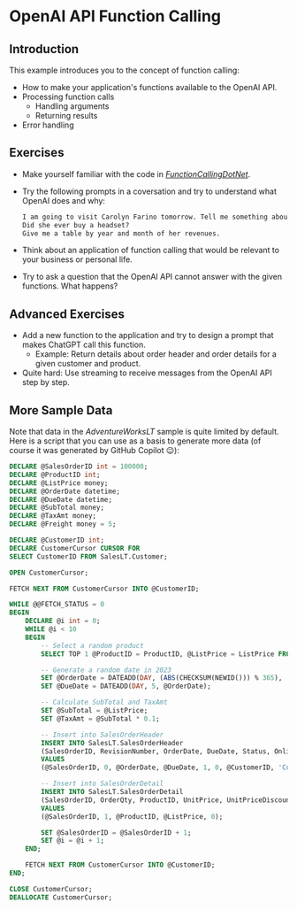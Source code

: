 # OpenAI API Function Calling

## Introduction

This example introduces you to the concept of function calling:

* How to make your application's functions available to the OpenAI API.
* Processing function calls
    * Handling arguments
    * Returning results
* Error handling

## Exercises

* Make yourself familiar with the code in [_FunctionCallingDotNet_](./FunctionCallingDotNet).
* Try the following prompts in a coversation and try to understand what OpenAI does and why:

    ```txt
    I am going to visit Carolyn Farino tomorrow. Tell me something about her and the products that she usually buys.
    Did she ever buy a headset?
    Give me a table by year and month of her revenues.
    ```

* Think about an application of function calling that would be relevant to your business or personal life.
* Try to ask a question that the OpenAI API cannot answer with the given functions. What happens?

## Advanced Exercises

* Add a new function to the application and try to design a prompt that makes ChatGPT call this function.
    * Example: Return details about order header and order details for a given customer and product.
* Quite hard: Use streaming to receive messages from the OpenAI API step by step.

## More Sample Data

Note that data in the _AdventureWorksLT_ sample is quite limited by default. Here is a script that you can use as a basis to generate more data (of course it was generated by GitHub Copilot 😉):

```sql
DECLARE @SalesOrderID int = 100000;
DECLARE @ProductID int;
DECLARE @ListPrice money;
DECLARE @OrderDate datetime;
DECLARE @DueDate datetime;
DECLARE @SubTotal money;
DECLARE @TaxAmt money;
DECLARE @Freight money = 5;

DECLARE @CustomerID int;
DECLARE CustomerCursor CURSOR FOR
SELECT CustomerID FROM SalesLT.Customer;

OPEN CustomerCursor;

FETCH NEXT FROM CustomerCursor INTO @CustomerID;

WHILE @@FETCH_STATUS = 0
BEGIN
    DECLARE @i int = 0;
    WHILE @i < 10
    BEGIN
        -- Select a random product
        SELECT TOP 1 @ProductID = ProductID, @ListPrice = ListPrice FROM SalesLT.Product ORDER BY NEWID();

        -- Generate a random date in 2023
        SET @OrderDate = DATEADD(DAY, (ABS(CHECKSUM(NEWID())) % 365), '2023-01-01');
        SET @DueDate = DATEADD(DAY, 5, @OrderDate);

        -- Calculate SubTotal and TaxAmt
        SET @SubTotal = @ListPrice;
        SET @TaxAmt = @SubTotal * 0.1;

        -- Insert into SalesOrderHeader
        INSERT INTO SalesLT.SalesOrderHeader
        (SalesOrderID, RevisionNumber, OrderDate, DueDate, Status, OnlineOrderFlag, CustomerID, ShipMethod, SubTotal, TaxAmt, Freight)
        VALUES
        (@SalesOrderID, 0, @OrderDate, @DueDate, 1, 0, @CustomerID, 'Courier', @SubTotal, @TaxAmt, @Freight);

        -- Insert into SalesOrderDetail
        INSERT INTO SalesLT.SalesOrderDetail
        (SalesOrderID, OrderQty, ProductID, UnitPrice, UnitPriceDiscount)
        VALUES
        (@SalesOrderID, 1, @ProductID, @ListPrice, 0);

        SET @SalesOrderID = @SalesOrderID + 1;
        SET @i = @i + 1;
    END;

    FETCH NEXT FROM CustomerCursor INTO @CustomerID;
END;

CLOSE CustomerCursor;
DEALLOCATE CustomerCursor;
```
